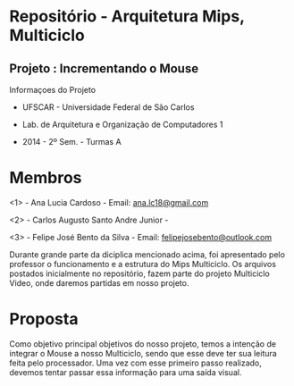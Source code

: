Repositório - Arquitetura Mips, Multiciclo
=

Projeto : Incrementando o Mouse
-


Informaçoes do Projeto


- UFSCAR - Universidade Federal de São Carlos


- Lab. de Arquitetura e Organização de Computadores 1


- 2014 - 2º Sem. - Turmas A


Membros
=====================


<1> - Ana Lucia Cardoso - Email: ana.lc18@gmail.com

<2> - Carlos Augusto Santo Andre Junior - 

<3> - Felipe José Bento da Silva - Email: felipejosebento@outlook.com



Durante grande parte da diciplica mencionado acima, foi apresentado pelo professor o funcionamento e a estrutura do Mips Multiciclo. Os arquivos postados inicialmente no repositório, fazem parte do projeto Multiciclo Video, onde daremos partidas em nosso projeto.



Proposta
=========

Como objetivo principal objetivos do nosso projeto, temos a intenção de integrar o Mouse a nosso Multiciclo, sendo que esse deve ter sua leitura feita pelo processador. Uma vez com esse primeiro passo realizado, devemos tentar passar essa informação para uma saída visual.


